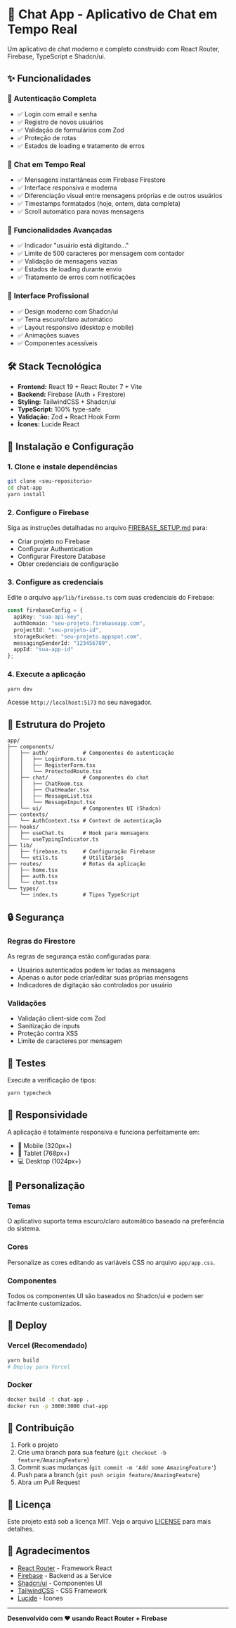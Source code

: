 # 💬 Chat App - Aplicativo de Chat em Tempo Real

Um aplicativo de chat moderno e completo construído com React Router, Firebase, TypeScript e Shadcn/ui.

## ✨ Funcionalidades

### 🔐 **Autenticação Completa**
- ✅ Login com email e senha
- ✅ Registro de novos usuários
- ✅ Validação de formulários com Zod
- ✅ Proteção de rotas
- ✅ Estados de loading e tratamento de erros

### 💬 **Chat em Tempo Real**
- ✅ Mensagens instantâneas com Firebase Firestore
- ✅ Interface responsiva e moderna
- ✅ Diferenciação visual entre mensagens próprias e de outros usuários
- ✅ Timestamps formatados (hoje, ontem, data completa)
- ✅ Scroll automático para novas mensagens

### 🎯 **Funcionalidades Avançadas**
- ✅ Indicador "usuário está digitando..."
- ✅ Limite de 500 caracteres por mensagem com contador
- ✅ Validação de mensagens vazias
- ✅ Estados de loading durante envio
- ✅ Tratamento de erros com notificações

### 🎨 **Interface Profissional**
- ✅ Design moderno com Shadcn/ui
- ✅ Tema escuro/claro automático
- ✅ Layout responsivo (desktop e mobile)
- ✅ Animações suaves
- ✅ Componentes acessíveis

## 🛠️ Stack Tecnológica

- **Frontend:** React 19 + React Router 7 + Vite
- **Backend:** Firebase (Auth + Firestore)
- **Styling:** TailwindCSS + Shadcn/ui
- **TypeScript:** 100% type-safe
- **Validação:** Zod + React Hook Form
- **Ícones:** Lucide React

## 🚀 Instalação e Configuração

### 1. Clone e instale dependências

```bash
git clone <seu-repositorio>
cd chat-app
yarn install
```

### 2. Configure o Firebase

Siga as instruções detalhadas no arquivo [FIREBASE_SETUP.md](./FIREBASE_SETUP.md) para:
- Criar projeto no Firebase
- Configurar Authentication
- Configurar Firestore Database
- Obter credenciais de configuração

### 3. Configure as credenciais

Edite o arquivo `app/lib/firebase.ts` com suas credenciais do Firebase:

```typescript
const firebaseConfig = {
  apiKey: "sua-api-key",
  authDomain: "seu-projeto.firebaseapp.com",
  projectId: "seu-projeto-id",
  storageBucket: "seu-projeto.appspot.com",
  messagingSenderId: "123456789",
  appId: "sua-app-id"
};
```

### 4. Execute a aplicação

```bash
yarn dev
```

Acesse `http://localhost:5173` no seu navegador.

## 📁 Estrutura do Projeto

```
app/
├── components/
│   ├── auth/           # Componentes de autenticação
│   │   ├── LoginForm.tsx
│   │   ├── RegisterForm.tsx
│   │   └── ProtectedRoute.tsx
│   ├── chat/           # Componentes do chat
│   │   ├── ChatRoom.tsx
│   │   ├── ChatHeader.tsx
│   │   ├── MessageList.tsx
│   │   └── MessageInput.tsx
│   └── ui/             # Componentes UI (Shadcn)
├── contexts/
│   └── AuthContext.tsx # Context de autenticação
├── hooks/
│   ├── useChat.ts      # Hook para mensagens
│   └── useTypingIndicator.ts
├── lib/
│   ├── firebase.ts     # Configuração Firebase
│   └── utils.ts        # Utilitários
├── routes/             # Rotas da aplicação
│   ├── home.tsx
│   ├── auth.tsx
│   └── chat.tsx
└── types/
    └── index.ts        # Tipos TypeScript
```

## 🔒 Segurança

### Regras do Firestore

As regras de segurança estão configuradas para:
- Usuários autenticados podem ler todas as mensagens
- Apenas o autor pode criar/editar suas próprias mensagens
- Indicadores de digitação são controlados por usuário

### Validações

- Validação client-side com Zod
- Sanitização de inputs
- Proteção contra XSS
- Limite de caracteres por mensagem

## 🧪 Testes

Execute a verificação de tipos:

```bash
yarn typecheck
```

## 📱 Responsividade

A aplicação é totalmente responsiva e funciona perfeitamente em:
- 📱 Mobile (320px+)
- 📱 Tablet (768px+)
- 💻 Desktop (1024px+)

## 🎨 Personalização

### Temas
O aplicativo suporta tema escuro/claro automático baseado na preferência do sistema.

### Cores
Personalize as cores editando as variáveis CSS no arquivo `app/app.css`.

### Componentes
Todos os componentes UI são baseados no Shadcn/ui e podem ser facilmente customizados.

## 🚀 Deploy

### Vercel (Recomendado)
```bash
yarn build
# Deploy para Vercel
```

### Docker
```bash
docker build -t chat-app .
docker run -p 3000:3000 chat-app
```

## 🤝 Contribuição

1. Fork o projeto
2. Crie uma branch para sua feature (`git checkout -b feature/AmazingFeature`)
3. Commit suas mudanças (`git commit -m 'Add some AmazingFeature'`)
4. Push para a branch (`git push origin feature/AmazingFeature`)
5. Abra um Pull Request

## 📄 Licença

Este projeto está sob a licença MIT. Veja o arquivo [LICENSE](LICENSE) para mais detalhes.

## 🙏 Agradecimentos

- [React Router](https://reactrouter.com/) - Framework React
- [Firebase](https://firebase.google.com/) - Backend as a Service
- [Shadcn/ui](https://ui.shadcn.com/) - Componentes UI
- [TailwindCSS](https://tailwindcss.com/) - CSS Framework
- [Lucide](https://lucide.dev/) - Ícones

---

**Desenvolvido com ❤️ usando React Router + Firebase**
